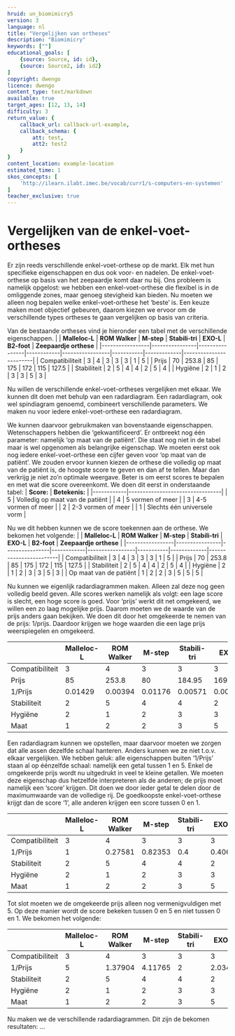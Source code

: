 ```yaml
---
hruid: un_biomimicry5
version: 3
language: nl
title: "Vergelijken van ortheses"
description: "Biomimicry"
keywords: [""]
educational_goals: [
    {source: Source, id: id}, 
    {source: Source2, id: id2}
]
copyright: dwengo
licence: dwengo
content_type: text/markdown
available: true
target_ages: [12, 13, 14]
difficulty: 3
return_value: {
    callback_url: callback-url-example,
    callback_schema: {
        att: test,
        att2: test2
    }
}
content_location: example-location
estimated_time: 1
skos_concepts: [
    'http://ilearn.ilabt.imec.be/vocab/curr1/s-computers-en-systemen'
]
teacher_exclusive: true
---
```


# Vergelijken van de enkel-voet-ortheses

Er zijn reeds verschillende enkel-voet-orthese op de markt. Elk met hun specifieke eigenschappen en dus ook voor- en nadelen. De enkel-voet-orthese op basis van het zeepaardje komt daar nu bij. Ons probleem is namelijk opgelost: we hebben een enkel-voet-orthese die flexibel is in de omliggende zones, maar genoeg stevigheid kan bieden. Nu moeten we alleen nog bepalen welke enkel-voet-orthese het ‘beste’ is.
Een keuze maken moet objectief gebeuren, daarom kiezen we ervoor om de verschillende types ortheses te gaan vergelijken op basis van criteria. 

Van de bestaande ortheses vind je hieronder een tabel met de verschillende eigenschappen. 
|                 | **Malleloc-L** | **ROM Walker** | **M-step** | **Stabili-tri** | **EXO-L** | **B2-foot** | **Zeepaardje orthese** |
|-----------------|----------------|----------------|------------|-----------------|-----------|-------------|------------------------|
| Compatibiliteit | 3              | 4              | 3          | 3               | 3         | 1           | 5 |
| Prijs           | 70             | 253.8          | 85         | 175          | 172     | 115       | 127.5 |
| Stabiliteit     | 2              | 5              | 4          | 4               | 2         | 5           | 4 | 
| Hygiëne         | 2              | 1              | 2          | 3               | 3         | 5           | 3 |

Nu willen de verschillende enkel-voet-ortheses vergelijken met elkaar. We kunnen dit doen met behulp van een radardiagram. Een radardiagram, ook wel spindiagram genoemd, combineert verschillende parameters. We maken nu voor iedere enkel-voet-orthese een radardiagram.

We kunnen daarvoor gebruikmaken van bovenstaande eigenschappen. Wetenschappers hebben die ‘gekwantificeerd’. 
Er ontbreekt nog één parameter: namelijk ‘op maat van de patiënt’. Die staat nog niet in de tabel maar is wel opgenomen als belangrijke eigenschap. We moeten eerst ook nog iedere enkel-voet-orthese een cijfer geven voor ‘op maat van de patiënt’. We zouden ervoor kunnen kiezen de orthese die volledig op maat van de patiënt is, de hoogste score te geven en dan af te tellen. Maar dan verkrijg je niet zo’n optimale weergave. Beter is om eerst scores te bepalen en met wat die score overeenkomt. We doen dit eerst in onderstaande tabel:
| **Score:** | **Betekenis:**                  |
|------------|---------------------------------|
| 5          | Volledig op maat van de patiënt |
| 4          | 5 vormen of meer                |
| 3          | 4-5 vormen of meer              |
| 2          | 2-3 vormen of meer              |
| 1          | Slechts één universele vorm     |

Nu we dit hebben kunnen we de score toekennen aan de orthese. We bekomen het volgende:
|                 | **Malleloc-L** | **ROM Walker** | **M-step** | **Stabili-tri** | **EXO-L** | **B2-foot** | **Zeepaardje orthese** |
|-----------------|----------------|----------------|------------|-----------------|-----------|-------------|------------------------|
| Compatibiliteit | 3              | 4              | 3          | 3               | 3         | 1           | 5 | 
| Prijs           | 70             | 253.8          | 85         | 175          | 172     | 115       | 127.5 |
| Stabiliteit     | 2              | 5              | 4          | 4               | 2         | 5           | 4 |
| Hygiëne         | 2              | 1              | 2          | 3               | 3         | 5           | 3 |
| Op maat van de patiënt | 1 | 2 | 2 | 3 | 5 | 5 | 5 |

Nu kunnen we eigenlijk radardiagrammen maken. Alleen zal deze nog geen volledig beeld geven. Alle scores werken namelijk als volgt: een lage score is slecht, een hoge score is goed. Voor ‘prijs’ werkt dit net omgekeerd, we willen een zo laag mogelijke prijs. Daarom moeten we de waarde van de prijs anders gaan bekijken. We doen dit door het omgekeerde te nemen van de prijs: 1/prijs. Daardoor krijgen we hoge waarden die een lage prijs weerspiegelen en omgekeerd. 

|                 | **Malleloc-L** | **ROM Walker** | **M-step** | **Stabili-tri** | **EXO-L** | **B2-foot** | **Zeepaardje orthese** |
|-----------------|----------------|----------------|------------|-----------------|-----------|-------------|------------------------|
| Compatibiliteit | 3              | 4              | 3          | 3               | 3         | 1           | 5 |
| Prijs           | 85             | 253.8          | 80         | 184.95          | 169       | 100         | 127.5 |
| 1/Prijs         | 0.01429    | 0.00394        | 0.01176     | 0.00571        | 0.005817  | 0.0087 | 0.00784 |
| Stabiliteit     | 2              | 5              | 4          | 4               | 2         | 5           | 4 | 
| Hygiëne         | 2              | 1              | 2          | 3               | 3         | 5           |3 |
| Maat| 1 | 2 | 2 | 3 | 5 | 5 | 5 |

Een radardiagram kunnen we opstellen, maar daarvoor moeten we zorgen dat alle assen dezelfde schaal hanteren. Anders kunnen we ze niet t.o.v. elkaar vergelijken. We hebben geluk: alle eigenschappen buiten ‘1/Prijs’ staan al op éénzelfde schaal: namelijk een getal tussen 1 en 5. Enkel de omgekeerde prijs wordt nu uitgedrukt in veel te kleine getallen. We moeten deze eigenschap dus hetzelfde interpreteren als de anderen; de prijs moet namelijk een ‘score’ krijgen. Dit doen we door ieder getal te delen door de maximumwaarde van de volledige rij. De goedkoopste enkel-voet-orthese krijgt dan de score ‘1’, alle anderen krijgen een score tussen 0 en 1.

|                 | **Malleloc-L** | **ROM Walker** | **M-step** | **Stabili-tri** | **EXO-L** | **B2-foot** | **Zeepaardje orthese** |
|-----------------|----------------|----------------|------------|-----------------|-----------|-------------|------------------------|
| Compatibiliteit | 3              | 4              | 3          | 3               | 3         | 1           | 5 |
| 1/Prijs         | 1       | 0.27581        | 0.82353     | 0.4       | 0.40698  | 0.6087 | 0.54902 |
| Stabiliteit     | 2              | 5              | 4          | 4               | 2         | 5           | 4 | 
| Hygiëne         | 2              | 1              | 2          | 3               | 3         | 5           |3 |
| Maat| 1 | 2 | 2 | 3 | 5 | 5 | 5 |

Tot slot moeten we de omgekeerde prijs alleen nog vermenigvuldigen met 5. Op deze manier wordt de score bekeken tussen 0 en 5 en niet tussen 0 en 1. We bekomen het volgende:

|                 | **Malleloc-L** | **ROM Walker** | **M-step** | **Stabili-tri** | **EXO-L** | **B2-foot** | **Zeepaardje orthese** |
|-----------------|----------------|----------------|------------|-----------------|-----------|-------------|------------------------|
| Compatibiliteit | 3              | 4              | 3          | 3               | 3         | 1           | 5 |
| 1/Prijs         | 5       | 1.37904       | 4.11765          | 2        | 2.03488  | 3.04348           | 2.7451 |
| Stabiliteit     | 2              | 5              | 4          | 4               | 2         | 5           | 4 | 
| Hygiëne         | 2              | 1              | 2          | 3               | 3         | 5           |3 |
| Maat| 1 | 2 | 2 | 3 | 5 | 5 | 5 |

Nu maken we de verschillende radardiagrammen. Dit zijn de bekomen resultaten: 
...
